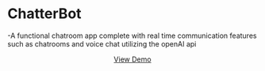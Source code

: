 # ChatterBot

-A functional chatroom app complete with real time communication features such as chatrooms and voice chat utilizing the openAI api
<div align="center">
  <a href=https://youtu.be/NJrKzZ_Swe8>View Demo</a>
</div>
